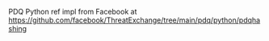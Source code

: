 PDQ Python ref impl from Facebook at https://github.com/facebook/ThreatExchange/tree/main/pdq/python/pdqhashing
